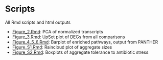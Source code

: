 
# Scripts

All Rmd scripts and html outputs

- [Figure_2.Rmd](Figure_2.Rmd): PCA of normalized transcripts
- [Figure_3.Rmd](Figure_3.Rmd): UpSet plot of DEGs from all comparisons
- [Figure_4_5_6.Rmd](Figure_4_5_6.Rmd): Barplot of enriched pathways, output from PANTHER
- [Figure_S1.Rmd](Figure_S1.Rmd): Raincloud plot of aggregate sizes
- [Figure_S2.Rmd](Figure_S2.Rmd): Boxplots of aggregate tolerance to antibiotic stress
